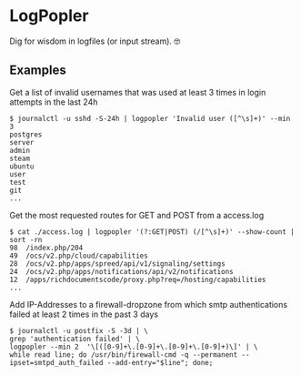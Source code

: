 # LogPopler
Dig for wisdom in logfiles (or input stream). 🤓

## Examples

Get a list of invalid usernames that was used at least 3 times in login attempts in the last 24h
```
$ journalctl -u sshd -S-24h | logpopler 'Invalid user ([^\s]+)' --min 3
postgres
server
admin
steam
ubuntu
user
test
git
...
```

Get the most requested routes for GET and POST from a access.log
```
$ cat ./access.log | logpopler '(?:GET|POST) (/[^\s]+)' --show-count | sort -rn
98	/index.php/204
49	/ocs/v2.php/cloud/capabilities
28	/ocs/v2.php/apps/spreed/api/v1/signaling/settings
24	/ocs/v2.php/apps/notifications/api/v2/notifications
12	/apps/richdocumentscode/proxy.php?req=/hosting/capabilities
...
```

Add IP-Addresses to a firewall-dropzone from which smtp authentications failed at least 2 times in the past 3 days
```
$ journalctl -u postfix -S -3d | \
grep 'authentication failed' | \
logpopler --min 2  '\[([0-9]+\.[0-9]+\.[0-9]+\.[0-9]+)\]' | \
while read line; do /usr/bin/firewall-cmd -q --permanent --ipset=smtpd_auth_failed --add-entry="$line"; done;
```